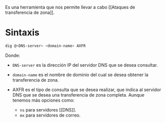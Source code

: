 Es una herramienta que nos permite llevar a cabo [[Ataques de transferencia de zona]].

# Sintaxis

```bash
dig @<DNS-server> <domain-name> AXFR
```

Donde:
- `DNS-server` es la dirección IP del servidor DNS que se desea consultar.
- `domain-name` es el nombre de dominio del cual se desea obtener la transferencia de zona.
- AXFR es el tipo de consulta que se desea realizar, que indica al servidor DNS que se desea una transferencia de zona completa. Aunque tenemos más opciones como:

	* `ns` para servidores [[DNS]].
	* `mx` para servidores de correo.